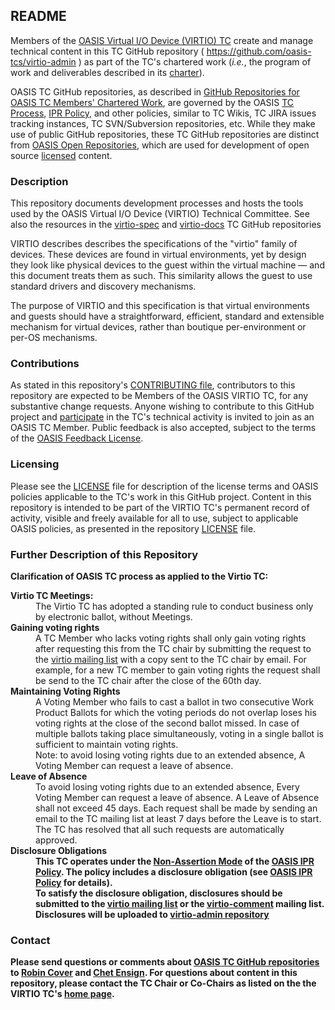 <div>
<h2>README</h2>

<p>Members of the <a href="https://www.oasis-open.org/committees/virtio/">OASIS Virtual I/O Device (VIRTIO) TC</a> create and manage technical content in this TC GitHub repository ( <a href="https://github.com/oasis-tcs/virtio-admin">https://github.com/oasis-tcs/virtio-admin</a> ) as part of the TC's chartered work (<i>i.e.</i>, the program of work and deliverables described in its <a href="https://www.oasis-open.org/committees/virtio/charter.php">charter</a>).</p>

<p>OASIS TC GitHub repositories, as described in <a href="https://www.oasis-open.org/resources/tcadmin/github-repositories-for-oasis-tc-members-chartered-work">GitHub Repositories for OASIS TC Members' Chartered Work</a>, are governed by the OASIS <a href="https://www.oasis-open.org/policies-guidelines/tc-process">TC Process</a>, <a href="https://www.oasis-open.org/policies-guidelines/ipr">IPR Policy</a>, and other policies, similar to TC Wikis, TC JIRA issues tracking instances, TC SVN/Subversion repositories, etc.  While they make use of public GitHub repositories, these TC GitHub repositories are distinct from <a href="https://www.oasis-open.org/resources/open-repositories">OASIS Open Repositories</a>, which are used for development of open source <a href="https://www.oasis-open.org/resources/open-repositories/licenses">licensed</a> content.</p>
</div>

<div>
<h3>Description</h3>

<p>This repository documents development processes and hosts the tools used by the OASIS Virtual I/O Device (VIRTIO) Technical Committee.  See also the resources in the <a href="https://github.com/oasis-tcs/virtio-spec">virtio-spec</a> and <a href="https://github.com/oasis-tcs/virtio-docs">virtio-docs</a> TC GitHub repositories</p>

<p>VIRTIO describes describes the specifications of the "virtio" family of devices. These devices are found in virtual environments, yet by design they look like physical devices to the guest within the virtual machine &mdash; and this document treats them as such. This similarity allows the guest to use standard drivers and discovery mechanisms.</p>

<p>The purpose of VIRTIO and this specification is that virtual environments and guests should have a straightforward, efficient, standard and extensible mechanism for virtual devices, rather than boutique per-environment or per-OS mechanisms.</p>

</div>

<div>
<h3>Contributions</h3>
<p>As stated in this repository's <a href="https://github.com/oasis-tcs/virtio-admin/blob/master/CONTRIBUTING.md">CONTRIBUTING file</a>, contributors to this repository are expected to be Members of the OASIS VIRTIO TC, for any substantive change requests.  Anyone wishing to contribute to this GitHub project and <a href="https://www.oasis-open.org/join/participation-instructions">participate</a> in the TC's technical activity is invited to join as an OASIS TC Member.  Public feedback is also accepted, subject to the terms of the <a href="https://www.oasis-open.org/policies-guidelines/ipr#appendixa">OASIS Feedback License</a>.</p>
</div>



<div>
<h3>Licensing</h3>
<p>Please see the <a href="https://github.com/oasis-tcs/virtio-admin/blob/master/LICENSE.md">LICENSE</a> file for description of the license terms and OASIS policies applicable to the TC's work in this GitHub project. Content in this repository is intended to be part of the VIRTIO TC's permanent record of activity, visible and freely available for all to use, subject to applicable OASIS policies, as presented in the repository <a href="https://github.com/oasis-tcs/virtio-admin/blob/master/LICENSE.md">LICENSE</a> file.</p>
</div>

<div>
<h3>Further Description of this Repository</h3>
<strong>Clarification of OASIS TC process as applied to the Virtio TC:</strong>
<dl>
<dt><strong>Virtio TC Meetings:</strong></dt>
<dd>The Virtio TC has adopted a standing rule to conduct business only by electronic ballot, without Meetings.<dd>
<dt><strong>Gaining voting rights</strong></dt>
<dd>A TC Member who lacks voting rights shall only gain voting rights
   after requesting this from the TC chair by submitting the request to the
   <a href="http://lists.oasis-open.org/archives/virtio/">virtio mailing list</a>
   with a copy sent to the TC chair by email. For example, for a new TC member
   to gain voting rights the request shall be send to the TC
   chair after the close of the 60th day.
</dd>
<dt><strong>Maintaining Voting Rights</strong></dt>
<dd>
A Voting Member who fails to cast a ballot in two consecutive Work Product
Ballots for which the voting periods do not overlap loses his voting rights at
the close of the second ballot missed. In case of multiple ballots taking place
simultaneously, voting in a single ballot is sufficient to maintain voting
rights.
<br>Note: to avoid losing voting rights due to an extended absence,
A Voting Member can request a leave of absence.
</dd>
<dt><strong>Leave of Absence</strong></dt>
<dd>
To avoid losing voting rights due to an extended absence,
Every Voting Member can request a leave of absence.
A Leave of
Absence shall not exceed 45 days. Each request shall be made by sending an
email to the TC mailing list at least 7 days before the Leave is to start.
<br>The TC has resolved that all such requests are automatically approved.
</dd>
<dt><strong>Disclosure Obligations<strong></dt>
<dd>
This TC operates under the
<a href="https://www.oasis-open.org/policies-guidelines/ipr#Non-Assertion-Mode">Non-Assertion Mode</a>
of the <a href="https://www.oasis-open.org/policies-guidelines/ipr">OASIS IPR Policy</a>.
The policy includes a disclosure obligation (see
<a href="https://www.oasis-open.org/policies-guidelines/ipr">OASIS IPR Policy</a>
for details).
<br>
To satisfy the disclosure obligation, disclosures should be submitted to
the <a href="http://lists.oasis-open.org/archives/virtio/">virtio mailing list</a>
or the <a href="https://www.oasis-open.org/committees/comments/index.php?wg_abbrev=virtio">virtio-comment</a> mailing list.
<br>
Disclosures will be uploaded to
<a href="https://github.com/oasis-tcs/virtio-admin">virtio-admin repository</a>
<dd>
</p>
</div>

<div>

<h3>Contact</h3>
<p>Please send questions or comments about <a href="https://www.oasis-open.org/resources/tcadmin/github-repositories-for-oasis-tc-members-chartered-work">OASIS TC GitHub repositories</a> to <a href="mailto:robin@oasis-open.org">Robin Cover</a> and <a href="mailto:chet.ensign@oasis-open.org">Chet Ensign</a>.  For questions about content in this repository, please contact the TC Chair or Co-Chairs as listed on the the VIRTIO TC's <a href="https://www.oasis-open.org/committees/virtio/">home page</a>.</p>
</div>
